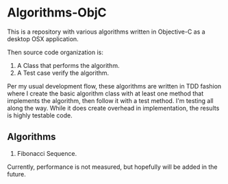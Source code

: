 # Algorithms-ObjC

This is a repository with various algorithms written in Objective-C as a desktop OSX application.  

Then source code organization is:

1.   A Class that performs the algorithm.
2.   A Test case verify the algorithm.

Per my usual development flow, these algorithms are written in TDD fashion where I create the basic algorithm class with at least one method that implements the algorithm, then follow it with a test method.  I'm testing all along the way.  While it does create overhead in implementation, the results is highly testable code.  

## Algorithms

1. Fibonacci Sequence.

Currently, performance is not measured, but hopefully will be added in the future.
